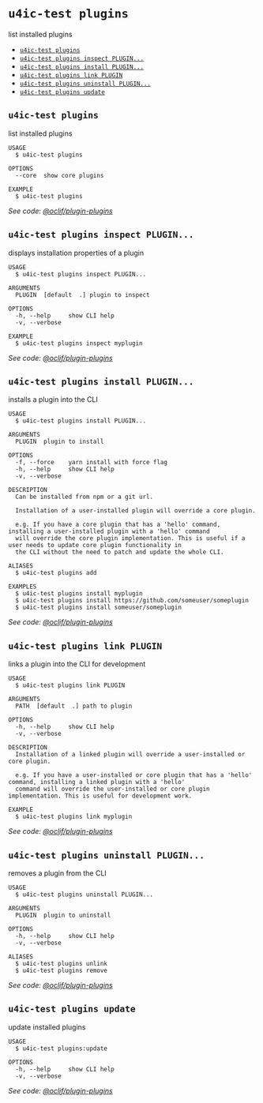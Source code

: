 `u4ic-test plugins`
===============

list installed plugins

* [`u4ic-test plugins`](#u4ic-test-plugins)
* [`u4ic-test plugins inspect PLUGIN...`](#u4ic-test-pluginsinspect-plugin)
* [`u4ic-test plugins install PLUGIN...`](#u4ic-test-pluginsinstall-plugin)
* [`u4ic-test plugins link PLUGIN`](#u4ic-test-pluginslink-plugin)
* [`u4ic-test plugins uninstall PLUGIN...`](#u4ic-test-pluginsuninstall-plugin)
* [`u4ic-test plugins update`](#u4ic-test-pluginsupdate)

## `u4ic-test plugins`

list installed plugins

```
USAGE
  $ u4ic-test plugins

OPTIONS
  --core  show core plugins

EXAMPLE
  $ u4ic-test plugins
```

_See code: [@oclif/plugin-plugins](https://github.com/oclif/plugin-plugins/blob/v1.10.1/src/commands/plugins/index.ts)_

## `u4ic-test plugins inspect PLUGIN...`

displays installation properties of a plugin

```
USAGE
  $ u4ic-test plugins inspect PLUGIN...

ARGUMENTS
  PLUGIN  [default  .] plugin to inspect

OPTIONS
  -h, --help     show CLI help
  -v, --verbose

EXAMPLE
  $ u4ic-test plugins inspect myplugin
```

_See code: [@oclif/plugin-plugins](https://github.com/oclif/plugin-plugins/blob/v1.10.1/src/commands/plugins/inspect.ts)_

## `u4ic-test plugins install PLUGIN...`

installs a plugin into the CLI

```
USAGE
  $ u4ic-test plugins install PLUGIN...

ARGUMENTS
  PLUGIN  plugin to install

OPTIONS
  -f, --force    yarn install with force flag
  -h, --help     show CLI help
  -v, --verbose

DESCRIPTION
  Can be installed from npm or a git url.

  Installation of a user-installed plugin will override a core plugin.

  e.g. If you have a core plugin that has a 'hello' command, installing a user-installed plugin with a 'hello' command 
  will override the core plugin implementation. This is useful if a user needs to update core plugin functionality in 
  the CLI without the need to patch and update the whole CLI.

ALIASES
  $ u4ic-test plugins add

EXAMPLES
  $ u4ic-test plugins install myplugin 
  $ u4ic-test plugins install https://github.com/someuser/someplugin
  $ u4ic-test plugins install someuser/someplugin
```

_See code: [@oclif/plugin-plugins](https://github.com/oclif/plugin-plugins/blob/v1.10.1/src/commands/plugins/install.ts)_

## `u4ic-test plugins link PLUGIN`

links a plugin into the CLI for development

```
USAGE
  $ u4ic-test plugins link PLUGIN

ARGUMENTS
  PATH  [default  .] path to plugin

OPTIONS
  -h, --help     show CLI help
  -v, --verbose

DESCRIPTION
  Installation of a linked plugin will override a user-installed or core plugin.

  e.g. If you have a user-installed or core plugin that has a 'hello' command, installing a linked plugin with a 'hello' 
  command will override the user-installed or core plugin implementation. This is useful for development work.

EXAMPLE
  $ u4ic-test plugins link myplugin
```

_See code: [@oclif/plugin-plugins](https://github.com/oclif/plugin-plugins/blob/v1.10.1/src/commands/plugins/link.ts)_

## `u4ic-test plugins uninstall PLUGIN...`

removes a plugin from the CLI

```
USAGE
  $ u4ic-test plugins uninstall PLUGIN...

ARGUMENTS
  PLUGIN  plugin to uninstall

OPTIONS
  -h, --help     show CLI help
  -v, --verbose

ALIASES
  $ u4ic-test plugins unlink
  $ u4ic-test plugins remove
```

_See code: [@oclif/plugin-plugins](https://github.com/oclif/plugin-plugins/blob/v1.10.1/src/commands/plugins/uninstall.ts)_

## `u4ic-test plugins update`

update installed plugins

```
USAGE
  $ u4ic-test plugins:update

OPTIONS
  -h, --help     show CLI help
  -v, --verbose
```

_See code: [@oclif/plugin-plugins](https://github.com/oclif/plugin-plugins/blob/v1.10.1/src/commands/plugins/update.ts)_
